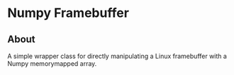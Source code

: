 # Numpy Framebuffer
## About
A simple wrapper class for directly manipulating a Linux framebuffer with a Numpy memorymapped array.